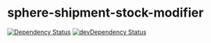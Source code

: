 sphere-shipment-stock-modifier
===============================

[![Dependency Status](https://david-dm.org/hajoeichler/sphere-shipment-stock-modifier.png?theme=shields.io)](https://david-dm.org/hajoeichler/sphere-shipment-stock-modifier) [![devDependency Status](https://david-dm.org/hajoeichler/sphere-shipment-stock-modifier/dev-status.png?theme=shields.io)](https://david-dm.org/hajoeichler/sphere-shipment-stock-modifier#info=devDependencies)